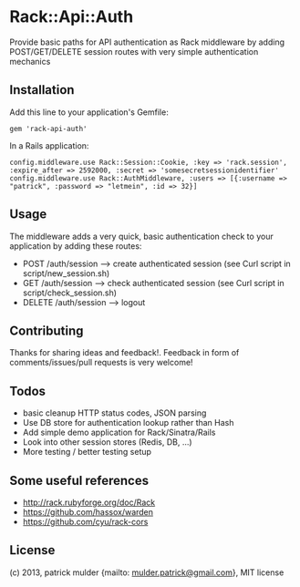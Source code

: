 # Rack::Api::Auth

Provide basic paths for API authentication as Rack middleware by adding POST/GET/DELETE session routes with very simple authentication mechanics

## Installation

Add this line to your application's Gemfile:

    gem 'rack-api-auth'

In a Rails application:

    config.middleware.use Rack::Session::Cookie, :key => 'rack.session', :expire_after => 2592000, :secret => 'somesecretsessionidentifier'
    config.middleware.use Rack::AuthMiddleware, :users => [{:username => "patrick", :password => "letmein", :id => 32}]

## Usage

The middleware adds a very quick, basic authentication check to your application by adding these routes:

* POST /auth/session --> create authenticated session (see Curl script in script/new_session.sh)
* GET /auth/session --> check authenticated session (see Curl script in script/check_session.sh)
* DELETE /auth/session --> logout

## Contributing

Thanks for sharing ideas and feedback!.
Feedback in form of comments/issues/pull requests is very welcome!

## Todos
* basic cleanup HTTP status codes, JSON parsing
* Use DB store for authentication lookup rather than Hash
* Add simple demo application for Rack/Sinatra/Rails
* Look into other session stores (Redis, DB, ...)
* More testing / better testing setup

## Some useful references
* http://rack.rubyforge.org/doc/Rack
* https://github.com/hassox/warden
* https://github.com/cyu/rack-cors

## License
(c) 2013, patrick mulder {mailto: mulder.patrick@gmail.com}, MIT license

